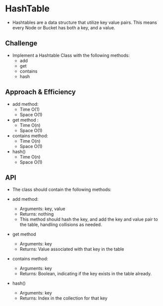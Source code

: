 # HashTable

* Hashtables are a data structure that utilize key value pairs. This means every Node or Bucket has both a key, and a value.

## Challenge

* Implement a Hashtable Class with the following methods:
  * add
  * get
  * contains
  * hash

## Approach & Efficiency

* add method:
  * Time O(1)
  * Space O(1)
* get method :
  * Time O(n)
  * Space O(1)
* contains method:
  * Time O(n)
  * Space O(1)
* hash()
  * Time O(n)
  * Space O(1)

## API

* The class should contain the following methods:

* add method:
  * Arguments: key, value
  * Returns: nothing
  * This method should hash the key, and add the key and value pair to the table, handling collisions as needed.

* get method
  * Arguments: key
  * Returns: Value associated with that key in the table

* contains method:
  * Arguments: key
  * Returns: Boolean, indicating if the key exists in the table already.

* hash()
  * Arguments: key
  * Returns: Index in the collection for that key
